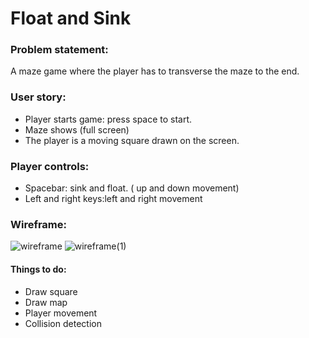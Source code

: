 # Float and Sink
### Problem statement:
A maze game where the player has to transverse the maze to the end.
### User story:
- Player starts game: press space to start.
- Maze shows (full screen)
- The player is a moving square drawn on the screen. 
### Player controls:  
- Spacebar: sink and float. ( up and down movement)
- Left and right keys:left and right movement
### Wireframe:
![wireframe](https://media.git.generalassemb.ly/user/40902/files/46b30a00-5f4a-11ec-90c0-28c1fc250709)
![wireframe(1)](https://media.git.generalassemb.ly/user/40902/files/49adfa80-5f4a-11ec-91b4-18fbe7d748ca)


#### Things to do:
- Draw square
- Draw map
- Player movement
- Collision detection
